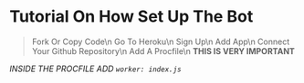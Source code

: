 Tutorial On How Set Up The Bot
==============================

> Fork Or Copy Code\n
> Go To Heroku\n
> Sign Up\n
> Add App\n
> Connect Your Github Repository\n
> Add A Procfile\n
**THIS IS VERY IMPORTANT**

*INSIDE THE PROCFILE ADD `worker: index.js`*
